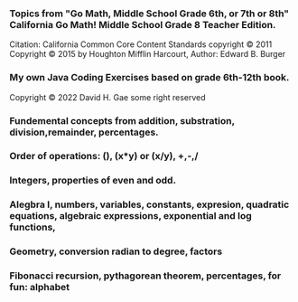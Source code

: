 ### Topics from "Go Math, Middle School Grade 6th, or 7th or 8th" 	California Go Math! Middle School Grade 8 Teacher Edition.

Citation: California Common Core Content Standards copyright © 2011
          Copyright © 2015 by Houghton Mifflin Harcourt, 
          Author: Edward B. Burger
### My own Java Coding Exercises based on grade 6th-12th book.
Copyright © 2022 David H. Gae some right reserved


### Fundemental concepts from addition, substration, division,remainder, percentages.


### Order of operations: (), (x*y) or (x/y), +,-,/


### Integers, properties of even and odd.


### Alegbra I, numbers, variables, constants, expresion, quadratic equations, algebraic expressions, exponential and log functions, 

### Geometry, conversion radian to degree, factors

### Fibonacci recursion, pythagorean theorem, percentages, for fun: alphabet 




